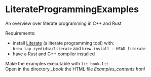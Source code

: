 # LiterateProgrammingExamples
An overview over literate programming in C++ and Rust

Requirements:    
- install [Literate](https://github.com/zyedidia/Literate) (a literate programming tool) with:    
`brew tap zyedidia/literate` and `brew install --HEAD literate`
- have a Rust and C++ compiler installed

Make the examples executable with `lit book.lit`    
Open in the directory *_book* the HTML file *Examples_contents.html*